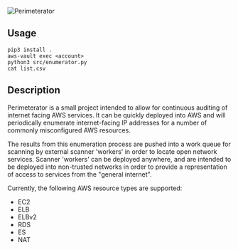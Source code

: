 ![Perimeterator](./docs/images/Perimeterator.png?raw=true)


## Usage

```shell
pip3 install .
aws-vault exec <account>
python3 src/enumerator.py
cat list.csv
```


## Description
Perimeterator is a small project intended to allow for continuous auditing
of internet facing AWS services. It can be quickly deployed into AWS and will
periodically enumerate internet-facing IP addresses for a number of commonly
misconfigured AWS resources.

The results from this enumeration process are pushed into a work queue for
scanning by external scanner 'workers' in order to locate open network
services. Scanner 'workers' can be deployed anywhere, and are intended to be
deployed into non-trusted networks in order to provide a representation of
access to services from the "general internet".

Currently, the following AWS resource types are supported:

* EC2
* ELB
* ELBv2
* RDS
* ES
* NAT
